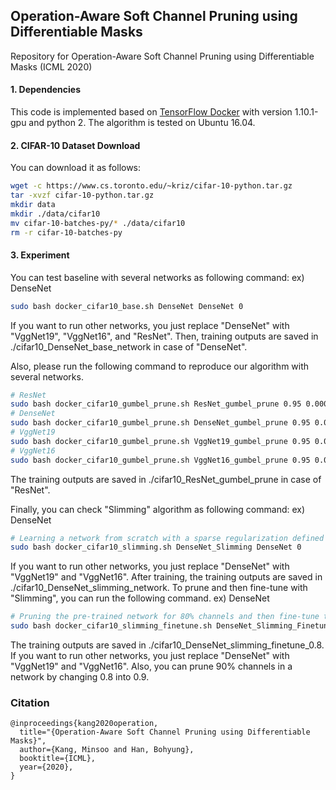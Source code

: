 ## Operation-Aware Soft Channel Pruning using Differentiable Masks
Repository for Operation-Aware Soft Channel Pruning using Differentiable Masks (ICML 2020)

#### 1. Dependencies
This code is implemented based on [TensorFlow Docker](https://www.tensorflow.org/install/docker?hl=ko) with version 1.10.1-gpu and python 2.
The algorithm is tested on Ubuntu 16.04.


#### 2. CIFAR-10 Dataset Download
You can download it as follows:
```bash
wget -c https://www.cs.toronto.edu/~kriz/cifar-10-python.tar.gz
tar -xvzf cifar-10-python.tar.gz
mkdir data
mkdir ./data/cifar10
mv cifar-10-batches-py/* ./data/cifar10
rm -r cifar-10-batches-py
```
#### 3. Experiment
You can test baseline with several networks as following command:
ex) DenseNet
```bash
sudo bash docker_cifar10_base.sh DenseNet DenseNet 0
```
If you want to run other networks, you just replace "DenseNet" with "VggNet19", "VggNet16", and "ResNet".
Then, training outputs are saved in ./cifar10_DenseNet_base_network in case of "DenseNet".

Also, please run the following command to reproduce our algorithm with several networks.
```bash
# ResNet
sudo bash docker_cifar10_gumbel_prune.sh ResNet_gumbel_prune 0.95 0.00005 2.0 0 ResNet
# DenseNet
sudo bash docker_cifar10_gumbel_prune.sh DenseNet_gumbel_prune 0.95 0.00003 2.0 0 DenseNet
# VggNet19
sudo bash docker_cifar10_gumbel_prune.sh VggNet19_gumbel_prune 0.95 0.0001 2.0 0 VggNet19
# VggNet16
sudo bash docker_cifar10_gumbel_prune.sh VggNet16_gumbel_prune 0.95 0.0001 2.0 0 VggNet16
```
The training outputs are saved in ./cifar10_ResNet_gumbel_prune in case of "ResNet".

Finally, you can check "Slimming" algorithm as following command:
ex) DenseNet
```bash
# Learning a network from scratch with a sparse regularization defined in "Slimming".
sudo bash docker_cifar10_slimming.sh DenseNet_Slimming DenseNet 0
```
If you want to run other networks, you just replace "DenseNet" with "VggNet19" and "VggNet16".
After training, the training outputs are saved in ./cifar10_DenseNet_slimming_network.
To prune and then fine-tune with "Slimming", you can run the following command.
ex) DenseNet
```bash
# Pruning the pre-trained network for 80% channels and then fine-tune the pruned network
sudo bash docker_cifar10_slimming_finetune.sh DenseNet_Slimming_Finetune 0.8 DenseNet 0
```
The training outputs are saved in ./cifar10_DenseNet_slimming_finetune_0.8.
If you want to run other networks, you just replace "DenseNet" with "VggNet19" and "VggNet16".
Also, you can prune 90% channels in a network by changing 0.8 into 0.9.

### Citation
```
@inproceedings{kang2020operation,
  title="{Operation-Aware Soft Channel Pruning using Differentiable Masks}",
  author={Kang, Minsoo and Han, Bohyung},
  booktitle={ICML},
  year={2020},
}
```

